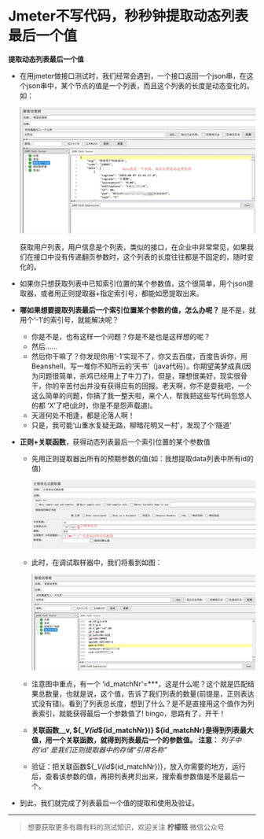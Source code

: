 # Jmeter不写代码，秒秒钟提取动态列表最后一个值

**提取动态列表最后一个值**

- 在用jmeter做接口测试时，我们经常会遇到，一个接口返回一个json串，在这个json串中，某个节点的值是一个列表，而且这个列表的长度是动态变化的。如：

  ![image-94428](image/image-94428.jpg)

  获取用户列表，用户信息是个列表，类似的接口，在企业中非常常见，如果我们在接口中没有传递翻页参数时，这个列表的长度往往都是不固定的，随时变化的。

- 如果你只想获取列表中已知索引位置的某个参数值，这个很简单，用个json提取器，或者用正则提取器+指定索引号，都能如愿提取出来。

- **哪如果想要提取列表最后一个索引位置某个参数的值，怎么办呢？**   是不是，就用个‘-1’的索引号，就能解决呢？
  - 你是不是，也有这样一个问题？你是不是也是这样想的呢？
  - 然后......
  - 然后你干嘛了？你发现你用‘-1’实现不了，你又去百度，百度告诉你，用Beanshell，写一堆你不知所云的‘天书’（java代码）。你期望美梦成真(因为问题很简单，杀鸡已经用上了牛刀了)，但是，理想很美好，现实很骨干，你的辛苦付出并没有获得应有的回报。老天啊，你不是耍我吧，一个这么简单的问题，你搞了我一整天啦，来个人，帮我把这些写代码忽悠人的都 ‘X’了吧(此时，你是不是怨声载道)。
  - 天涯何处不相逢，都是沦落人啊！
  - 只是，我可能‘山重水复疑无路，柳暗花明又一村’，发现了个‘隧道’

- **正则+关联函数**，获得动态列表最后一个索引位置的某个参数值

  - 先用正则提取器出所有的预期参数的值(如：我想提取data列表中所有id的值)

    ![image-94716](image/image-94716.jpg)

  - 此时，在调试取样器中，我们将看到如图：

    ![image-94834](image/image-94834.jpg)

  - 注意图中重点，有一个 ‘id_matchNr'=***，这是什么呢？这个就是匹配结果总数量，也就是说，这个值，告诉了我们列表的数量(前提是，正则表达式没有错)。看到了列表总长度，想到了什么？是不是直接用这个值作为列表索引，就能获得最后一个参数值了! bingo，思路有了，开干！

  - **关联函数__v, ${__V(id_${id_matchNr})} ${id_matchNr}是得到列表最大值，用一个关联函数，就得到列表最后一个的参数值。 注意：** *列子中的’id' 是我们正则提取器中的存储“引用名称”*

  - 验证：把关联函数${__V(id_${id_matchNr})}，放入你需要的地方，运行后，查看该参数的值，再把列表拷贝出来，搜索看参数值是不是最后一个。

- 到此，我们就完成了列表最后一个值的提取和使用及验证。

---
> 想要获取更多有趣有料的测试知识，欢迎关注 **柠檬班** 微信公众号